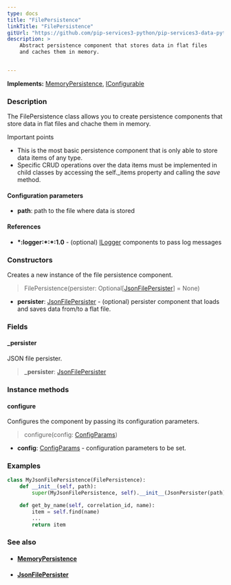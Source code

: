 ```yaml
---
type: docs
title: "FilePersistence"
linkTitle: "FilePersistence"
gitUrl: "https://github.com/pip-services3-python/pip-services3-data-python"
description: >
    Abstract persistence component that stores data in flat files
    and caches them in memory.


---
```


**Implements:** [MemoryPersistence](../memory_persistence), [IConfigurable](../../../commons/config/iconfigurable)

### Description

The FilePersistence class allows you to create persistence components that store data in flat files and chache them in memory.

Important points

- This is the most basic persistence component that is only able to store data items of any type. 
- Specific CRUD operations over the data items must be implemented in child classes by accessing the self._items property and calling the *save* method.

#### Configuration parameters
- **path**: path to the file where data is stored

#### References
- **\*:logger:\*:\*:1.0** - (optional) [ILogger](../../../components/log/ilogger) components to pass log messages



### Constructors
Creates a new instance of the file persistence component.

> FilePersistence(persister: Optional[[JsonFilePersister](../json_file_persister)] = None)

- **persister**: [JsonFilePersister](../json_file_persister) - (optional) persister component that loads and saves data from/to a flat file.

### Fields

<span class="hide-title-link">

#### _persister
JSON file persister.
> **_persister**: [JsonFilePersister](../json_file_persister)

</span>


### Instance methods

#### configure
Configures the component by passing its configuration parameters.

> configure(config: [ConfigParams](../../../commons/config/config_params))

- **config**: [ConfigParams](../../../commons/config/config_params) - configuration parameters to be set.

### Examples

```python
class MyJsonFilePersistence(FilePersistence):
    def __init__(self, path):
        super(MyJsonFilePersistence, self).__init__(JsonPersister(path))

    def get_by_name(self, correlation_id, name):
        item = self.find(name)
        ...
        return item

```


### See also
- #### [MemoryPersistence](../memory_persistence)
- #### [JsonFilePersister](../json_file_persister)
